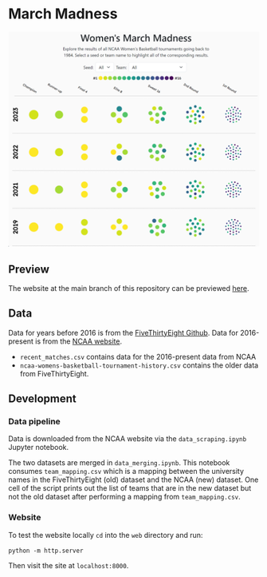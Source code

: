 # March Madness

![Screenshot of the most recent years Women's march madness results](images/iowa_champion.png)

## Preview

The website at the main branch of this repository can be previewed [here](https://agale123.github.io/data-viz/march-madness/web/).

## Data

Data for years before 2016 is from the [FiveThirtyEight Github](https://github.com/fivethirtyeight/data/tree/master/ncaa-womens-basketball-tournament). Data for 2016-present is from the [NCAA website](https://www.ncaa.com/brackets/basketball-women/d1/2022).

* `recent_matches.csv` contains data for the 2016-present data from NCAA
* `ncaa-womens-basketball-tournament-history.csv` contains the older data from FiveThirtyEight.

## Development

### Data pipeline

Data is downloaded from the NCAA website via the `data_scraping.ipynb` Jupyter
notebook.

The two datasets are merged in `data_merging.ipynb`. This notebook consumes `team_mapping.csv` which is a mapping between the university names in the FiveThirtyEight (old) dataset and the NCAA (new) dataset. One cell of the script prints out the list of teams that are in the new dataset but not the old dataset after performing a mapping from `team_mapping.csv`.

### Website

To test the website locally `cd` into the `web` directory and run:

```
python -m http.server
```

Then visit the site at `localhost:8000`.
